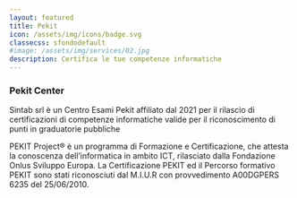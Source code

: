 ```yaml
---
layout: featured
title: Pekit
icon: /assets/img/icons/badge.svg
classecss: sfondodefault
#image: /assets/img/services/02.jpg
description: Certifica le tue competenze informatiche
---
```


### **Pekit Center**

Sintab srl è un Centro Esami Pekit affiliato dal 2021 per il rilascio di certificazioni di competenze informatiche valide per il riconoscimento di punti in graduatorie pubbliche

PEKIT Project® è un programma di Formazione e Certificazione, che attesta la conoscenza dell’informatica in ambito ICT, rilasciato dalla Fondazione Onlus Sviluppo Europa. La Certificazione PEKIT ed il Percorso formativo PEKIT sono stati riconosciuti dal M.I.U.R con provvedimento A00DGPERS 6235 del 25/06/2010. 